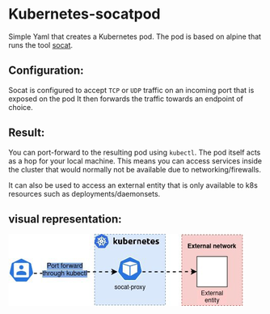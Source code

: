 # Kubernetes-socatpod

Simple Yaml that creates a Kubernetes pod.
The pod is based on alpine that runs the tool [socat](https://linux.die.net/man/1/socat).

## Configuration:
Socat is configured to accept `TCP` or `UDP` traffic on an incoming port that is exposed on the pod
It then forwards the traffic towards an endpoint of choice.

## Result:
You can port-forward to the resulting pod using `kubectl`. The pod itself acts as a hop for your local machine. 
This means you can access services inside the cluster that would normally not be available due to networking/firewalls.

It can also be used to access an external entity that is only available to k8s resources such as deployments/daemonsets.

## visual representation:
![](./_images/socat.png)
